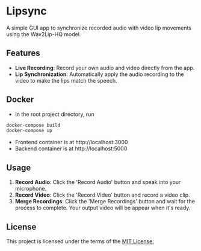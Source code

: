 # Lipsync

A simple GUI app to synchronize recorded audio with video lip movements using the Wav2Lip-HQ model.

## Features

- **Live Recording**: Record your own audio and video directly from the app.
- **Lip Synchronization**: Automatically apply the audio recording to the video to make the lips match the speech.

<!-- ## Installation

1. Clone the repository:
   ```bash
   git clone https://github.com/cainky/Lipsync.git
   ```

2. Navigate to the repository directory:
   ```bash
   cd Lipsync
   ```

3. Make sure you put the necessary model files into backend/wav2lip-hq/checkpoints as described in the [wav2lip-hq directory](https://github.com/Markfryazino/wav2lip-hq)

4. Make sure to create a Python 3.7 virtual environment for wav2lip-hq using the following steps:
```bash
cd backend/wav2lip-hq
```
```bash
pyenv install 3.7.0
pyenv local 3.7.0
python -m venv wav2lipenv
```

5. Install the requirements in the virtualenv
```bash
wav2lipenv/bin/python -m pip install -r requirements.txt
```

6. Change directory back to backend, install Poetry and the required packages for the backend (assuming you have Python already installed):
   ```bash
   deactivate
   cd ..
   curl -sSL https://install.python-poetry.org | python3 -
   poetry install
   ```
   
7. Run the backend app:
   ```bash
   poetry run app.py
   ```
   
8. Install the required packages for the frontend (assuming you have npm already installed)
   ```bash
   cd ../frontend
   npm install
   ```
9. Make an .env file. You can copy the .env.example file and rename it to .env as a starting point

10. Run the frontend app:
   ```bash
   npm run build
   npm run dev
   ```

Frontend will be at http://localhost:5173
Backend will be at http://localhost:5000 -->

## Docker
- In the root project directory, run
```bash
docker-compose build
docker-compose up
```

- Frontend container is at http://localhost:3000
- Backend container is at http://localhost:5000


## Usage

1. **Record Audio**: Click the 'Record Audio' button and speak into your microphone.
2. **Record Video**: Click the 'Record Video' button and record a video clip.
3. **Merge Recordings**: Click the 'Merge Recordings' button and wait for the process to complete. Your output video will be appear when it's ready.

## License

This project is licensed under the terms of the [MIT License.](https://github.com/cainky/Lipsync/blob/main/LICENSE)
